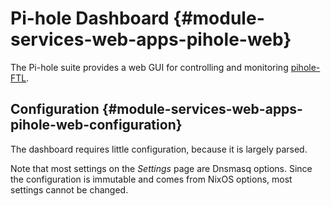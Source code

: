 # Pi-hole Dashboard {#module-services-web-apps-pihole-web}

The Pi-hole suite provides a web GUI for controlling and monitoring
[pihole-FTL](#module-services-networking-pihole-ftl).

## Configuration {#module-services-web-apps-pihole-web-configuration}

The dashboard requires little configuration, because it is largely parsed.

Note that most settings on the *Settings* page are Dnsmasq options. Since the
configuration is immutable and comes from NixOS options, most settings cannot be
changed.
